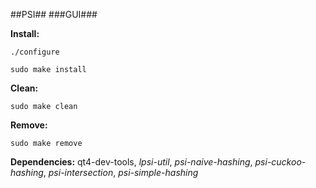 ##PSI##
###GUI###

__Install:__
```
./configure
```
```
sudo make install
```
__Clean:__ 
```
sudo make clean
```

__Remove:__ 
```
sudo make remove
```


__Dependencies:__ qt4-dev-tools, _lpsi-util_, _psi-naive-hashing_, _psi-cuckoo-hashing_, _psi-intersection_, _psi-simple-hashing_ 

